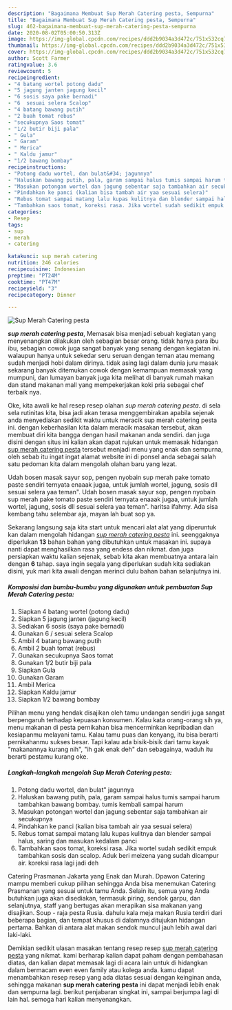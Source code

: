 ```yaml
---
description: "Bagaimana Membuat Sup Merah Catering pesta, Sempurna"
title: "Bagaimana Membuat Sup Merah Catering pesta, Sempurna"
slug: 462-bagaimana-membuat-sup-merah-catering-pesta-sempurna
date: 2020-08-02T05:00:50.313Z
image: https://img-global.cpcdn.com/recipes/ddd2b9034a3d472c/751x532cq70/sup-merah-catering-pesta-foto-resep-utama.jpg
thumbnail: https://img-global.cpcdn.com/recipes/ddd2b9034a3d472c/751x532cq70/sup-merah-catering-pesta-foto-resep-utama.jpg
cover: https://img-global.cpcdn.com/recipes/ddd2b9034a3d472c/751x532cq70/sup-merah-catering-pesta-foto-resep-utama.jpg
author: Scott Farmer
ratingvalue: 3.6
reviewcount: 5
recipeingredient:
- "4 batang wortel potong dadu"
- "5 jagung janten jagung kecil"
- "6 sosis saya pake bernadi"
- "6  sesuai selera Scalop"
- "4 batang bawang putih"
- "2 buah tomat rebus"
- "secukupnya Saos tomat"
- "1/2 butir biji pala"
- " Gula"
- " Garam"
- " Merica"
- " Kaldu jamur"
- "1/2 bawang bombay"
recipeinstructions:
- "Potong dadu wortel, dan bulat&#34; jagunnya"
- "Haluskan bawang putih, pala, garam sampai halus tumis sampai harum tambahkan bawang bombay. tumis kembali sampai harum"
- "Masukan potongan wortel dan jagung sebentar saja tambahkan air secukupnya"
- "Pindahkan ke panci (kalian bisa tambah air yaa sesuai selera)"
- "Rebus tomat sampai matang lalu kupas kulitnya dan blender sampai halus, saring dan masukan kedalam panci"
- "Tambahkan saos tomat, koreksi rasa. Jika wortel sudah sedikit empuk tambahkan sosis dan scalop. Aduk beri meizena yang sudah dicampur air. koreksi rasa lagi jadi deh"
categories:
- Resep
tags:
- sup
- merah
- catering

katakunci: sup merah catering 
nutrition: 246 calories
recipecuisine: Indonesian
preptime: "PT24M"
cooktime: "PT47M"
recipeyield: "3"
recipecategory: Dinner

---
```



![Sup Merah Catering pesta](https://img-global.cpcdn.com/recipes/ddd2b9034a3d472c/751x532cq70/sup-merah-catering-pesta-foto-resep-utama.jpg)

<b><i>sup merah catering pesta</i></b>, Memasak bisa menjadi sebuah kegiatan yang menyenangkan dilakukan oleh sebagian besar orang. tidak hanya para ibu ibu, sebagian cowok juga sangat banyak yang senang dengan kegiatan ini. walaupun hanya untuk sekedar seru seruan dengan teman atau memang sudah menjadi hobi dalam dirinya. tidak asing lagi dalam dunia juru masak sekarang banyak ditemukan cowok dengan kemampuan memasak yang mumpuni, dan lumayan banyak juga kita melihat di banyak rumah makan dan stand makanan mall yang mempekerjakan koki pria sebagai chef terbaik nya.

Oke, kita awali ke hal resep resep olahan <i>sup merah catering pesta</i>. di sela sela rutinitas kita, bisa jadi akan terasa menggembirakan apabila sejenak anda menyediakan sedikit waktu untuk meracik sup merah catering pesta ini. dengan keberhasilan kita dalam meracik masakan tersebut, akan membuat diri kita bangga dengan hasil makanan anda sendiri. dan juga disini dengan situs ini kalian akan dapat rujukan untuk memasak hidangan <u>sup merah catering pesta</u> tersebut menjadi menu yang enak dan sempurna, oleh sebab itu ingat ingat alamat website ini di ponsel anda sebagai salah satu pedoman kita dalam mengolah olahan baru yang lezat.

Udah bosen masak sayur sop, pengen nyobain sup merah pake tomato paste sendiri ternyata enaaak jugaa, untuk jumlah wortel, jagung, sosis dll sesuai selera yaa teman&#34;. Udah bosen masak sayur sop, pengen nyobain sup merah pake tomato paste sendiri ternyata enaaak jugaa, untuk jumlah wortel, jagung, sosis dll sesuai selera yaa teman&#34;. haritsa ifahmy. Ada sisa kembang tahu selembar aja, mayan lah buat sop ya.


Sekarang langsung saja kita start untuk mencari alat alat yang diperuntuk kan dalam mengolah hidangan <u><i>sup merah catering pesta</i></u> ini. seenggaknya diperlukan <b>13</b> bahan bahan yang dibutuhkan untuk masakan ini. supaya nanti dapat menghasilkan rasa yang endess dan nikmat. dan juga persiapkan waktu kalian sejenak, sebab kita akan membuatnya antara lain dengan <b>6</b> tahap. saya ingin segala yang diperlukan sudah kita sediakan disini, yuk mari kita awali dengan merinci dulu bahan bahan selanjutnya ini.

<!--inarticleads1-->

##### Komposisi dan bumbu-bumbu yang digunakan untuk pembuatan Sup Merah Catering pesta:

1. Siapkan 4 batang wortel (potong dadu)
1. Siapkan 5 jagung janten (jagung kecil)
1. Sediakan 6 sosis (saya pake bernadi)
1. Gunakan 6 / sesuai selera Scalop
1. Ambil 4 batang bawang putih
1. Ambil 2 buah tomat (rebus)
1. Gunakan secukupnya Saos tomat
1. Gunakan 1/2 butir biji pala
1. Siapkan  Gula
1. Gunakan  Garam
1. Ambil  Merica
1. Siapkan  Kaldu jamur
1. Siapkan 1/2 bawang bombay


Pilihan menu yang hendak disajikan oleh tamu undangan sendiri juga sangat berpengaruh terhadap kepuasan konsumen. Kalau kata orang-orang sih ya, menu makanan di pesta pernikahan bisa mencerminkan kepribadian dan kesiapanmu melayani tamu. Kalau tamu puas dan kenyang, itu bisa berarti pernikahanmu sukses besar. Tapi kalau ada bisik-bisik dari tamu kayak &#34;makanannya kurang nih&#34;, &#34;ih gak enak deh&#34; dan sebagainya, waduh itu berarti pestamu kurang oke. 

<!--inarticleads2-->

##### Langkah-langkah mengolah Sup Merah Catering pesta:

1. Potong dadu wortel, dan bulat&#34; jagunnya
1. Haluskan bawang putih, pala, garam sampai halus tumis sampai harum tambahkan bawang bombay. tumis kembali sampai harum
1. Masukan potongan wortel dan jagung sebentar saja tambahkan air secukupnya
1. Pindahkan ke panci (kalian bisa tambah air yaa sesuai selera)
1. Rebus tomat sampai matang lalu kupas kulitnya dan blender sampai halus, saring dan masukan kedalam panci
1. Tambahkan saos tomat, koreksi rasa. Jika wortel sudah sedikit empuk tambahkan sosis dan scalop. Aduk beri meizena yang sudah dicampur air. koreksi rasa lagi jadi deh


Catering Prasmanan Jakarta yang Enak dan Murah. Dpawon Catering mampu memberi cukup pilihan sehingga Anda bisa menemukan Catering Prasmanan yang sesuai untuk tamu Anda. Selain itu, semua yang Anda butuhkan juga akan disediakan, termasuk piring, sendok garpu, dan selanjutnya, staff yang bertugas akan merapikan sisa makanan yang disajikan. Soup - raja pesta Rusia. dahulu kala meja makan Rusia terdiri dari beberapa bagian, dan tempat khusus di dalamnya ditujukan hidangan pertama. Bahkan di antara alat makan sendok muncul jauh lebih awal dari laki-laki. 

Demikian sedikit ulasan masakan tentang resep resep <u>sup merah catering pesta</u> yang nikmat. kami berharap kalian dapat paham dengan pembahasan diatas, dan kalian dapat memasak lagi di acara lain untuk di hidangkan dalam bermacam even even family atau kolega anda. kamu dapat menambahkan resep resep yang ada diatas sesuai dengan keinginan anda, sehingga makanan <b>sup merah catering pesta</b> ini dapat menjadi lebih enak dan sempurna lagi. berikut penjabaran singkat ini, sampai berjumpa lagi di lain hal. semoga hari kalian menyenangkan.

